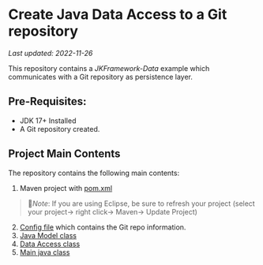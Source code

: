 # Create Java Data Access to a Git repository
_Last updated: 2022-11-26_


This repository contains a _JKFramework-Data_ example which communicates with a Git repository as persistence layer.

## Pre-Requisites:
- JDK 17+ Installed
- A Git repository created.

## Project Main Contents 
The repository contains the following main contents: 
1. Maven project with [pom.xml](pom.xml)
  > :page_facing_up:*Note*: If you are using Eclipse, be sure to refresh your project (select your project→ right click→ Maven→ Update Project)
2. [Config file](src/main/resources/config.properties) which contains the Git repo information. 
3. [Java Model class](src/main/java/com/app/person/Model.java)    
4. [Data Access class](src/main/java/com/app/person/DataAccess.java) 
5. [Main java class](src/main/java/com/app/App.java)  
